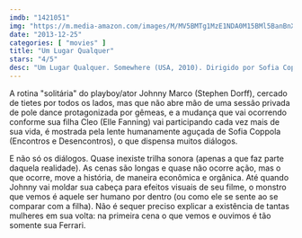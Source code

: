 ```yaml
---
imdb: "1421051"
img: "https://m.media-amazon.com/images/M/MV5BMTg1MzE1NDA0M15BMl5BanBnXkFtZTcwODM2MDY1Mw@@._V1_SX101_CR0,0,101,150_.jpg"
date: "2013-12-25"
categories: [ "movies" ]
title: "Um Lugar Qualquer"
stars: "4/5"
desc: "Um Lugar Qualquer. Somewhere (USA, 2010). Dirigido por Sofia Coppola. Escrito por Sofia Coppola. Com Stephen Dorff, Chris Pontius, Erin Wasson, Alexandra Williams, Nathalie Fay, Kristina Shannon, Karissa Shannon, John Prudhont, Ruby Corley."
---
```

A rotina "solitária" do playboy/ator Johnny Marco (Stephen Dorff), cercado de tietes por todos os lados, mas que não abre mão de uma sessão privada de pole dance protagonizada por gêmeas, e a mudança que vai ocorrendo conforme sua filha Cleo (Elle Fanning) vai participando cada vez mais de sua vida, é mostrada pela lente humanamente aguçada de Sofia Coppola (Encontros e Desencontros), o que dispensa muitos diálogos.

E não só os diálogos. Quase inexiste trilha sonora (apenas a que faz parte daquela realidade). As cenas são longas e quase não ocorre ação, mas o que ocorre, move a história, de maneira econômica e orgânica. Até quando Johnny vai moldar sua cabeça para efeitos visuais de seu filme, o monstro que vemos é aquele ser humano por dentro (ou como ele se sente ao se comparar com a filha). Não é sequer preciso explicar a existência de tantas mulheres em sua volta: na primeira cena o que vemos e ouvimos é tão somente sua Ferrari.
